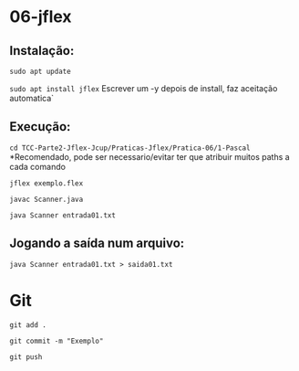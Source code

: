 # 06-jflex

## Instalação:
`sudo apt update`

`sudo apt install jflex` Escrever um -y depois de install, faz aceitação automatica`

## Execução:

`cd TCC-Parte2-Jflex-Jcup/Praticas-Jflex/Pratica-06/1-Pascal` *Recomendado, pode ser necessario/evitar ter que atribuir muitos paths a cada comando

`jflex exemplo.flex`

`javac Scanner.java`

`java Scanner entrada01.txt`

## Jogando a saída num arquivo:

`java Scanner entrada01.txt > saida01.txt`

# Git
`git add .`

`git commit -m "Exemplo"`

`git push`